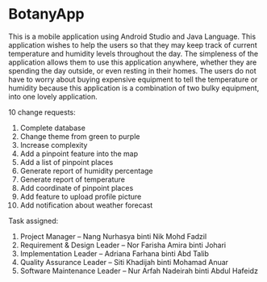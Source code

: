 # BotanyApp
This is a mobile application using Android Studio and Java Language. This application wishes to help the users so that they may keep track of current temperature and 
humidity levels throughout the day. The simpleness of the application allows them to use this 
application anywhere, whether they are spending the day outside, or even resting in their homes. 
The users do not have to worry about buying expensive equipment to tell the temperature or 
humidity because this application is a combination of two bulky equipment, into one lovely 
application. 

10 change requests:
1) Complete database
2) Change theme from green to purple
3) Increase complexity
4) Add a pinpoint feature into the map
5) Add a list of pinpoint places 
6) Generate report of humidity percentage
7) Generate report of temperature
8) Add coordinate of pinpoint places
9) Add feature to upload profile picture 
10) Add notification about weather forecast

Task assigned:
1) Project Manager – Nang Nurhasya binti Nik Mohd Fadzil
2) Requirement & Design Leader – Nor Farisha Amira binti Johari
3) Implementation Leader – Adriana Farhana binti Abd Talib
4) Quality Assurance Leader – Siti Khadijah binti Mohamad Anuar
5) Software Maintenance Leader – Nur Arfah Nadeirah binti Abdul Hafeidz

